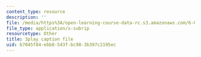 ```yaml
---
content_type: resource
description: ''
file: /media/https%3A/open-learning-course-data-rc.s3.amazonaws.com/6-042j-mathematics-for-computer-science-fall-2010/b7045f84ebb8543fbc983b397c2195ec_GJpt_3ie4WU.vtt
file_type: application/x-subrip
resourcetype: Other
title: 3play caption file
uid: b7045f84-ebb8-543f-bc98-3b397c2195ec
---
```

